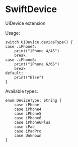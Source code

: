 # SwiftDevice
UIDevice extension

Usage:

	switch UIDevice.deviceType() {
	case .iPhone4:
	    print("iPhone 4/4S")
	    break
	case .iPhone6:
	    print("iPhone 6/6S")
	    break
	default:
	    print("Else")
	}

Available types:

	enum DeviceType: String {
	    case iPhone
	    case iPhone4
	    case iPhone5
	    case iPhone6
	    case iPhone6Plus
	    case iPad
	    case iPadPro
	    case Unknown
	}
